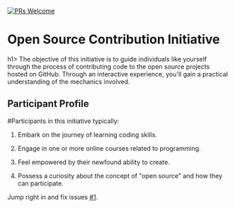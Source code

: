 [![PRs Welcome](https://img.shields.io/badge/PRs-welcome-brightgreen.svg?style=flat-square)](CONTRIBUTING.md)


<h1> Open Source Contribution Initiative </h1>h1>
The objective of this initiative is to guide individuals like yourself through the process of contributing code to the open source projects hosted on GitHub. Through an interactive experience, you'll gain a practical understanding of the mechanics involved.

<h2> Participant Profile </h2>
#Participants in this initiative typically:

1. Embark on the journey of learning coding skills.

2. Engage in one or more online courses related to programming.
   
3. Feel empowered by their newfound ability to create.
   
4. Possess a curiosity about the concept of "open source" and how they can participate.

Jump right in and fix issues [#1](https://github.com/danthareja/contribute-to-open-source/issues/1).

